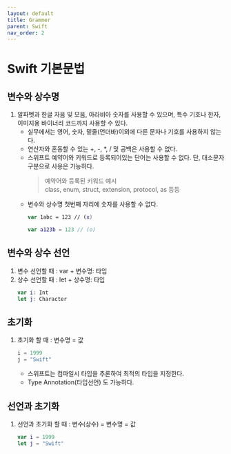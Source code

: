 ```yaml
---
layout: default
title: Grammer
parent: Swift
nav_order: 2
---
```



# Swift 기본문법

## 변수와 상수명

1. 알파벳과 한글 자음 및 모음, 아라비아 숫자를 사용할 수 있으며, 특수 기호나 한자,<br>이미지용 바이너리 코드까지 사용할 수 있다.
    * 실무에서는 영어, 숫자, 밑줄(언더바)이외에 다른 문자나 기호를 사용하지 않는다.
    * 연산자와 혼동할 수 있는 +, -, *, / 및 공백은 사용할 수 없다.
    * 스위프트 예약어와 키워드로 등록되어있는 단어는 사용할 수 없다. 단, 대소문자 구분으로 사용은 가능하다.
        >예약어와 등록된 키워드 예시<br>
        >class, enum, struct, extension, protocol, as 등등
    * 변수와 상수명 첫번째 자리에 숫자를 사용할 수 없다.
        ```swift
        var 1abc = 123 // (x)

        var a123b = 123 // (o)
        ```

## 변수와 상수 선언

1. 변수 선언할 때 : var + 변수명: 타입
2. 상수 선언할 때 : let + 상수명: 타입
    ```swift
    var i: Int
    let j: Character
    ```

## 초기화

1. 초기화 할 때 : 변수명 = 값
    ```swift
    i = 1999
    j = "Swift"
    ```
    * 스위프트는 컴파일시 타입을 추론하여 최적의 타입을 지정한다.
    * Type Annotation(타입선언) 도 가능하다.

## 선언과 초기화
1. 선언과 초기화 할 때 : 변수(상수) = 변수명 = 값
    ```swift
    var i = 1999
    let j = "Swift"
    ```